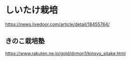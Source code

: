 
# しいたけ栽培

https://news.livedoor.com/article/detail/18455764/


## きのこ栽培塾

https://www.rakuten.ne.jp/gold/drmori1/kinsyo_sitake.html

